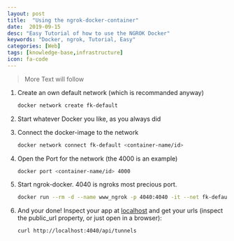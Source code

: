 ```yaml
---
layout: post
title:  "Using the ngrok-docker-container"
date:  2019-09-15
desc: "Easy Tutorial of how to use the NGROK Docker"
keywords: "Docker, ngrok, Tutorial, Easy"
categories: [Web]
tags: [knowledge-base,infrastructure]
icon: fa-code
---
```


> More Text will follow

1. Create an own default network (which is recommanded anyway)

   ```bash
   docker network create fk-default
   ```

2. Start whatever Docker you like, as you always did

3. Connect the docker-image to the network

   ```bash
   docker network connect fk-default <container-name/id>
   ```

4. Open the Port for the network (the 4000 is an example)

   ```bash
   docker port <container-name/id> 4000
   ```

5. Start ngrok-docker. 4040 is ngroks most precious port.

   ```bash
   docker run --rm -d --name www_ngrok -p 4040:4040 -it --net fk-default wernight/ngrok ngrok http <container-name/id>:4000
   ```

6. And your done! Inspect your app at [localhost](http://localhost:4040/inspect/http) and get your urls (inspect the public_url property, or just open in a browser):

   ```bash
   curl http://localhost:4040/api/tunnels
   ```

   
